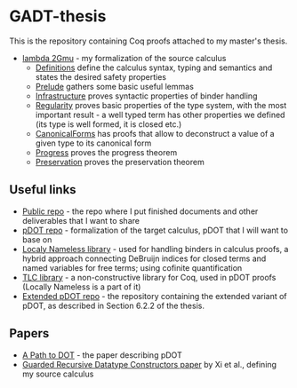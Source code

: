 # GADT-thesis

This is the repository containing Coq proofs attached to my master's thesis.

- [lambda 2Gmu](./lambda2Gmu/) - my formalization of the source calculus
  - [Definitions](./lambda2Gmu/Definitions.v) define the calculus syntax, typing and semantics and states the desired safety properties
  - [Prelude](./lambda2Gmu/Prelude.v) gathers some basic useful lemmas
  - [Infrastructure](./lambda2Gmu/Infrastructure.v) proves syntactic properties of binder handling
  - [Regularity](./lambda2Gmu/Regularity.v) proves basic properties of the type system, with the most important result - a well typed term has other properties we defined (its type is well formed, it is closed etc.)
  - [CanonicalForms](./lambda2Gmu/CanonicalForms.v) has proofs that allow to deconstruct a value of a given type to its canonical form
  - [Progress](./lambda2Gmu/Progress.v) proves the progress theorem
  - [Preservation](./lambda2Gmu/Preservation.v) proves the preservation theorem

## Useful links

- [Public repo](https://github.com/radeusgd/pDOT-GADT) - the repo where I put finished documents and other deliverables that I want to share
- [pDOT repo](https://github.com/amaurremi/dot-calculus/tree/master/src/extensions/paths) - formalization of the target calculus, pDOT that I will want to base on
- [Localy Nameless library](https://www.chargueraud.org/softs/ln/) - used for handling binders in calculus proofs, a hybrid approach connecting DeBruijn indices for closed terms and named variables for free terms; using cofinite quantification
- [TLC library](https://www.chargueraud.org/softs/tlc/) - a non-constructive library for Coq, used in pDOT proofs (Locally Nameless is a part of it)
- [Extended pDOT repo](https://github.com/Linyxus/extended-pdot-calculus) - the repository containing the extended variant of pDOT, as described in Section 6.2.2 of the thesis.

## Papers
- [A Path to DOT](https://arxiv.org/abs/1904.07298) - the paper describing pDOT
- [Guarded Recursive Datatype Constructors paper](http://cs-www.bu.edu/fac/hwxi/academic/papers/popl03.pdf) by Xi et al., defining my source calculus
